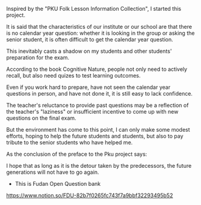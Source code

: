 Inspired by the "PKU Folk Lesson Information Collection", I started this project.

It is said that the characteristics of our institute or our school are that there is no calendar year question: whether it is looking in the group or asking the senior student, it is often difficult to get the calendar year question.

This inevitably casts a shadow on my students and other students' preparation for the exam.

According to the book Cognitive Nature, people not only need to actively recall, but also need quizes to test learning outcomes.

Even if you work hard to prepare, have not seen the calendar year questions in person, and have not done it, it is still easy to lack confidence.

The teacher's reluctance to provide past questions may be a reflection of the teacher's "laziness" or insufficient incentive to come up with new questions on the final exam.

But the environment has come to this point, I can only make some modest efforts, hoping to help the future students and students, but also to pay tribute to the senior students who have helped me.

As the conclusion of the preface to the Pku project says:

I hope that as long as it is the detour taken by the predecessors, the future generations will not have to go again.

- This is Fudan Open Question bank

https://www.notion.so/FDU-82b7f0265fc743f7a9bbf32293495b52 

